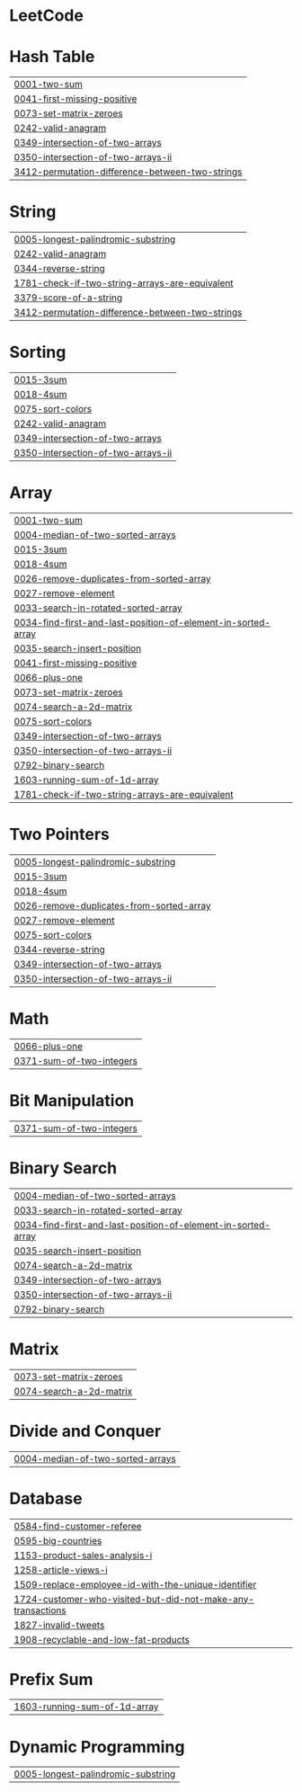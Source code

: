 # LeetCode


# Hash Table
|  |
| ------- |
| [0001-two-sum](https://github.com/sk-0507/LeetCode/tree/master/0001-two-sum) |
| [0041-first-missing-positive](https://github.com/sk-0507/LeetCode/tree/master/0041-first-missing-positive) |
| [0073-set-matrix-zeroes](https://github.com/sk-0507/LeetCode/tree/master/0073-set-matrix-zeroes) |
| [0242-valid-anagram](https://github.com/sk-0507/LeetCode/tree/master/0242-valid-anagram) |
| [0349-intersection-of-two-arrays](https://github.com/sk-0507/LeetCode/tree/master/0349-intersection-of-two-arrays) |
| [0350-intersection-of-two-arrays-ii](https://github.com/sk-0507/LeetCode/tree/master/0350-intersection-of-two-arrays-ii) |
| [3412-permutation-difference-between-two-strings](https://github.com/sk-0507/LeetCode/tree/master/3412-permutation-difference-between-two-strings) |
# String
|  |
| ------- |
| [0005-longest-palindromic-substring](https://github.com/sk-0507/LeetCode/tree/master/0005-longest-palindromic-substring) |
| [0242-valid-anagram](https://github.com/sk-0507/LeetCode/tree/master/0242-valid-anagram) |
| [0344-reverse-string](https://github.com/sk-0507/LeetCode/tree/master/0344-reverse-string) |
| [1781-check-if-two-string-arrays-are-equivalent](https://github.com/sk-0507/LeetCode/tree/master/1781-check-if-two-string-arrays-are-equivalent) |
| [3379-score-of-a-string](https://github.com/sk-0507/LeetCode/tree/master/3379-score-of-a-string) |
| [3412-permutation-difference-between-two-strings](https://github.com/sk-0507/LeetCode/tree/master/3412-permutation-difference-between-two-strings) |
# Sorting
|  |
| ------- |
| [0015-3sum](https://github.com/sk-0507/LeetCode/tree/master/0015-3sum) |
| [0018-4sum](https://github.com/sk-0507/LeetCode/tree/master/0018-4sum) |
| [0075-sort-colors](https://github.com/sk-0507/LeetCode/tree/master/0075-sort-colors) |
| [0242-valid-anagram](https://github.com/sk-0507/LeetCode/tree/master/0242-valid-anagram) |
| [0349-intersection-of-two-arrays](https://github.com/sk-0507/LeetCode/tree/master/0349-intersection-of-two-arrays) |
| [0350-intersection-of-two-arrays-ii](https://github.com/sk-0507/LeetCode/tree/master/0350-intersection-of-two-arrays-ii) |
# Array
|  |
| ------- |
| [0001-two-sum](https://github.com/sk-0507/LeetCode/tree/master/0001-two-sum) |
| [0004-median-of-two-sorted-arrays](https://github.com/sk-0507/LeetCode/tree/master/0004-median-of-two-sorted-arrays) |
| [0015-3sum](https://github.com/sk-0507/LeetCode/tree/master/0015-3sum) |
| [0018-4sum](https://github.com/sk-0507/LeetCode/tree/master/0018-4sum) |
| [0026-remove-duplicates-from-sorted-array](https://github.com/sk-0507/LeetCode/tree/master/0026-remove-duplicates-from-sorted-array) |
| [0027-remove-element](https://github.com/sk-0507/LeetCode/tree/master/0027-remove-element) |
| [0033-search-in-rotated-sorted-array](https://github.com/sk-0507/LeetCode/tree/master/0033-search-in-rotated-sorted-array) |
| [0034-find-first-and-last-position-of-element-in-sorted-array](https://github.com/sk-0507/LeetCode/tree/master/0034-find-first-and-last-position-of-element-in-sorted-array) |
| [0035-search-insert-position](https://github.com/sk-0507/LeetCode/tree/master/0035-search-insert-position) |
| [0041-first-missing-positive](https://github.com/sk-0507/LeetCode/tree/master/0041-first-missing-positive) |
| [0066-plus-one](https://github.com/sk-0507/LeetCode/tree/master/0066-plus-one) |
| [0073-set-matrix-zeroes](https://github.com/sk-0507/LeetCode/tree/master/0073-set-matrix-zeroes) |
| [0074-search-a-2d-matrix](https://github.com/sk-0507/LeetCode/tree/master/0074-search-a-2d-matrix) |
| [0075-sort-colors](https://github.com/sk-0507/LeetCode/tree/master/0075-sort-colors) |
| [0349-intersection-of-two-arrays](https://github.com/sk-0507/LeetCode/tree/master/0349-intersection-of-two-arrays) |
| [0350-intersection-of-two-arrays-ii](https://github.com/sk-0507/LeetCode/tree/master/0350-intersection-of-two-arrays-ii) |
| [0792-binary-search](https://github.com/sk-0507/LeetCode/tree/master/0792-binary-search) |
| [1603-running-sum-of-1d-array](https://github.com/sk-0507/LeetCode/tree/master/1603-running-sum-of-1d-array) |
| [1781-check-if-two-string-arrays-are-equivalent](https://github.com/sk-0507/LeetCode/tree/master/1781-check-if-two-string-arrays-are-equivalent) |
# Two Pointers
|  |
| ------- |
| [0005-longest-palindromic-substring](https://github.com/sk-0507/LeetCode/tree/master/0005-longest-palindromic-substring) |
| [0015-3sum](https://github.com/sk-0507/LeetCode/tree/master/0015-3sum) |
| [0018-4sum](https://github.com/sk-0507/LeetCode/tree/master/0018-4sum) |
| [0026-remove-duplicates-from-sorted-array](https://github.com/sk-0507/LeetCode/tree/master/0026-remove-duplicates-from-sorted-array) |
| [0027-remove-element](https://github.com/sk-0507/LeetCode/tree/master/0027-remove-element) |
| [0075-sort-colors](https://github.com/sk-0507/LeetCode/tree/master/0075-sort-colors) |
| [0344-reverse-string](https://github.com/sk-0507/LeetCode/tree/master/0344-reverse-string) |
| [0349-intersection-of-two-arrays](https://github.com/sk-0507/LeetCode/tree/master/0349-intersection-of-two-arrays) |
| [0350-intersection-of-two-arrays-ii](https://github.com/sk-0507/LeetCode/tree/master/0350-intersection-of-two-arrays-ii) |
# Math
|  |
| ------- |
| [0066-plus-one](https://github.com/sk-0507/LeetCode/tree/master/0066-plus-one) |
| [0371-sum-of-two-integers](https://github.com/sk-0507/LeetCode/tree/master/0371-sum-of-two-integers) |
# Bit Manipulation
|  |
| ------- |
| [0371-sum-of-two-integers](https://github.com/sk-0507/LeetCode/tree/master/0371-sum-of-two-integers) |
# Binary Search
|  |
| ------- |
| [0004-median-of-two-sorted-arrays](https://github.com/sk-0507/LeetCode/tree/master/0004-median-of-two-sorted-arrays) |
| [0033-search-in-rotated-sorted-array](https://github.com/sk-0507/LeetCode/tree/master/0033-search-in-rotated-sorted-array) |
| [0034-find-first-and-last-position-of-element-in-sorted-array](https://github.com/sk-0507/LeetCode/tree/master/0034-find-first-and-last-position-of-element-in-sorted-array) |
| [0035-search-insert-position](https://github.com/sk-0507/LeetCode/tree/master/0035-search-insert-position) |
| [0074-search-a-2d-matrix](https://github.com/sk-0507/LeetCode/tree/master/0074-search-a-2d-matrix) |
| [0349-intersection-of-two-arrays](https://github.com/sk-0507/LeetCode/tree/master/0349-intersection-of-two-arrays) |
| [0350-intersection-of-two-arrays-ii](https://github.com/sk-0507/LeetCode/tree/master/0350-intersection-of-two-arrays-ii) |
| [0792-binary-search](https://github.com/sk-0507/LeetCode/tree/master/0792-binary-search) |
# Matrix
|  |
| ------- |
| [0073-set-matrix-zeroes](https://github.com/sk-0507/LeetCode/tree/master/0073-set-matrix-zeroes) |
| [0074-search-a-2d-matrix](https://github.com/sk-0507/LeetCode/tree/master/0074-search-a-2d-matrix) |
# Divide and Conquer
|  |
| ------- |
| [0004-median-of-two-sorted-arrays](https://github.com/sk-0507/LeetCode/tree/master/0004-median-of-two-sorted-arrays) |
# Database
|  |
| ------- |
| [0584-find-customer-referee](https://github.com/sk-0507/LeetCode/tree/master/0584-find-customer-referee) |
| [0595-big-countries](https://github.com/sk-0507/LeetCode/tree/master/0595-big-countries) |
| [1153-product-sales-analysis-i](https://github.com/sk-0507/LeetCode/tree/master/1153-product-sales-analysis-i) |
| [1258-article-views-i](https://github.com/sk-0507/LeetCode/tree/master/1258-article-views-i) |
| [1509-replace-employee-id-with-the-unique-identifier](https://github.com/sk-0507/LeetCode/tree/master/1509-replace-employee-id-with-the-unique-identifier) |
| [1724-customer-who-visited-but-did-not-make-any-transactions](https://github.com/sk-0507/LeetCode/tree/master/1724-customer-who-visited-but-did-not-make-any-transactions) |
| [1827-invalid-tweets](https://github.com/sk-0507/LeetCode/tree/master/1827-invalid-tweets) |
| [1908-recyclable-and-low-fat-products](https://github.com/sk-0507/LeetCode/tree/master/1908-recyclable-and-low-fat-products) |
# Prefix Sum
|  |
| ------- |
| [1603-running-sum-of-1d-array](https://github.com/sk-0507/LeetCode/tree/master/1603-running-sum-of-1d-array) |
# Dynamic Programming
|  |
| ------- |
| [0005-longest-palindromic-substring](https://github.com/sk-0507/LeetCode/tree/master/0005-longest-palindromic-substring) |